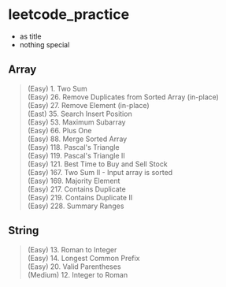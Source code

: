 # leetcode_practice
 - as title
 - nothing special
## Array 
> (Easy) 1. Two Sum </br>
> (Easy) 26. Remove Duplicates from Sorted Array (in-place) </br>
> (Easy) 27. Remove Element (in-place) </br>
> (East) 35. Search Insert Position </br>
> (Easy) 53. Maximum Subarray </br>
> (Easy) 66. Plus One </br>
> (Easy) 88. Merge Sorted Array </br>
> (Easy) 118. Pascal's Triangle </br>
> (Easy) 119. Pascal's Triangle II </br>
> (Easy) 121. Best Time to Buy and Sell Stock </br>
> (Easy) 167. Two Sum II - Input array is sorted </br>
> (Easy) 169. Majority Element </br>
> (Easy) 217. Contains Duplicate </br>
> (Easy) 219. Contains Duplicate II </br>
> (Easy) 228. Summary Ranges </br>

## String
> (Easy) 13. Roman to Integer </br>
> (Easy) 14. Longest Common Prefix </br>
> (Easy) 20. Valid Parentheses </br>
> (Medium) 12. Integer to Roman </br>